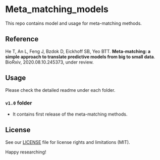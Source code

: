 # Meta_matching_models
This repo contains model and usage for meta-matching methods.


## Reference

He T, An L, Feng J, Bzdok D, Eickhoff SB, Yeo BTT. **Meta-matching: a simple approach to translate predictive models from big to small data**. BioRxiv, 2020.08.10.245373, under review.

## Usage

Please check the detailed readme under each folder.
### `v1.0` folder
* It contains first release of the meta-matching methods.

## License ##
See our [LICENSE](https://github.com/ThomasYeoLab/CBIG/blob/master/LICENSE.md) file for license rights and limitations (MIT).

Happy researching!

